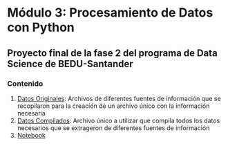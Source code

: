 # Módulo 3: Procesamiento de Datos con Python
## Proyecto final de la fase 2 del programa de Data Science de BEDU-Santander 
### Contenido
1. [Datos Originales](https://github.com/POF77/Proyecto.BEDU.ModuloII/tree/main/Datos_crudos): Archivos de diferentes fuentes de información que se recopilaron para la creación de un archivo único con la información necesaria
2. [Datos Compilados](https://github.com/POF77/Proyecto.BEDU.ModuloII/tree/main/Datos_nuevos): Archivo único a utilizar que compila todos los datos necesarios que se extrageron de diferentes fuentes de información
3. [Notebook](https://github.com/POF77/Proyecto.BEDU.ModuloII/blob/main/Proyecto_BEDU.ipynb)
